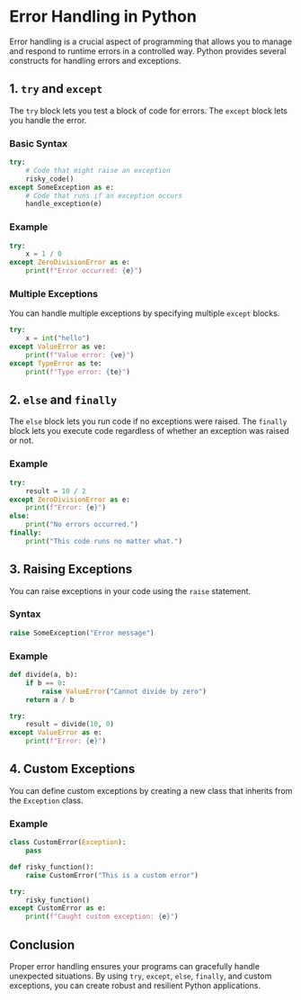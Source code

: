 # Error Handling in Python

Error handling is a crucial aspect of programming that allows you to manage and respond to runtime errors in a controlled way. Python provides several constructs for handling errors and exceptions.

## 1. `try` and `except`

The `try` block lets you test a block of code for errors. The `except` block lets you handle the error.

### Basic Syntax

```python
try:
    # Code that might raise an exception
    risky_code()
except SomeException as e:
    # Code that runs if an exception occurs
    handle_exception(e)
```

### Example

```python
try:
    x = 1 / 0
except ZeroDivisionError as e:
    print(f"Error occurred: {e}")
```

### Multiple Exceptions

You can handle multiple exceptions by specifying multiple `except` blocks.

```python
try:
    x = int("hello")
except ValueError as ve:
    print(f"Value error: {ve}")
except TypeError as te:
    print(f"Type error: {te}")
```

## 2. `else` and `finally`

The `else` block lets you run code if no exceptions were raised. The `finally` block lets you execute code regardless of whether an exception was raised or not.

### Example

```python
try:
    result = 10 / 2
except ZeroDivisionError as e:
    print(f"Error: {e}")
else:
    print("No errors occurred.")
finally:
    print("This code runs no matter what.")
```

## 3. Raising Exceptions

You can raise exceptions in your code using the `raise` statement.

### Syntax

```python
raise SomeException("Error message")
```

### Example

```python
def divide(a, b):
    if b == 0:
        raise ValueError("Cannot divide by zero")
    return a / b

try:
    result = divide(10, 0)
except ValueError as e:
    print(f"Error: {e}")
```

## 4. Custom Exceptions

You can define custom exceptions by creating a new class that inherits from the `Exception` class.

### Example

```python
class CustomError(Exception):
    pass

def risky_function():
    raise CustomError("This is a custom error")

try:
    risky_function()
except CustomError as e:
    print(f"Caught custom exception: {e}")
```

## Conclusion

Proper error handling ensures your programs can gracefully handle unexpected situations. By using `try`, `except`, `else`, `finally`, and custom exceptions, you can create robust and resilient Python applications.
